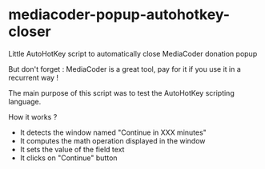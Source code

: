 mediacoder-popup-autohotkey-closer
==================================

Little AutoHotKey script to automatically close MediaCoder donation popup

But don't forget : MediaCoder is a great tool, pay for it if you use it in a recurrent way !

The main purpose of this script was to test the AutoHotKey scripting language.

How it works ?
* It detects the window named "Continue in XXX minutes"
* It computes the math operation displayed in the window
* It sets the value of the field text
* It clicks on "Continue" button
